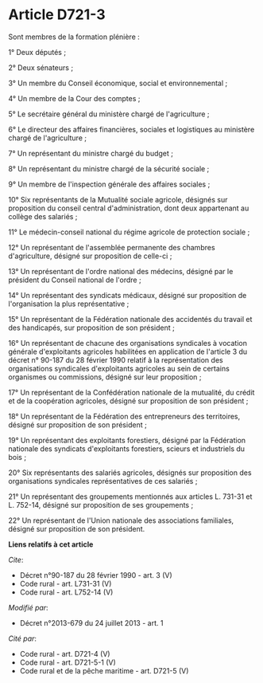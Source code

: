 # Article D721-3

Sont membres de la formation plénière : 

1° Deux députés ; 

2° Deux sénateurs ; 

3° Un membre du Conseil économique, social et environnemental ; 

4° Un membre de la Cour des comptes ; 

5° Le secrétaire général du ministère chargé de l'agriculture ; 

6° Le directeur des affaires financières, sociales et logistiques au ministère chargé de l'agriculture ; 

7° Un représentant du ministre chargé du budget ; 

8° Un représentant du ministre chargé de la sécurité sociale ; 

9° Un membre de l'inspection générale des affaires sociales ; 

10° Six représentants de la Mutualité sociale agricole, désignés sur proposition du conseil central d'administration, dont
deux appartenant au collège des salariés ; 

11° Le médecin-conseil national du régime agricole de protection sociale ; 

12° Un représentant de l'assemblée permanente des chambres d'agriculture, désigné sur proposition de celle-ci ; 

13° Un représentant de l'ordre national des médecins, désigné par le président du Conseil national de l'ordre ; 

14° Un représentant des syndicats médicaux, désigné sur proposition de l'organisation la plus représentative ; 

15° Un représentant de la Fédération nationale des accidentés du travail et des handicapés, sur proposition de son
président ; 

16° Un représentant de chacune des organisations syndicales à vocation générale d'exploitants agricoles habilitées en
application de l'article 3 du décret n° 90-187 du 28 février 1990 relatif à la représentation des organisations syndicales
d'exploitants agricoles au sein de certains organismes ou commissions, désigné sur leur proposition ; 

17° Un représentant de la Confédération nationale de la mutualité, du crédit et de la coopération agricoles, désigné sur
proposition de son président ; 

18° Un représentant de la Fédération des entrepreneurs des territoires, désigné sur proposition de son président ; 

19° Un représentant des exploitants forestiers, désigné par la Fédération nationale des syndicats d'exploitants forestiers,
scieurs et industriels du bois ; 

20° Six représentants des salariés agricoles, désignés sur proposition des organisations syndicales représentatives de ces
salariés ; 

21° Un représentant des groupements mentionnés aux articles L. 731-31 et L. 752-14, désigné sur proposition de ses
groupements ; 

22° Un représentant de l'Union nationale des associations familiales, désigné sur proposition de son président.

**Liens relatifs à cet article**

_Cite_:

  - Décret n°90-187 du 28 février 1990 - art. 3 (V)
  - Code rural - art. L731-31 (V)
  - Code rural - art. L752-14 (V)

_Modifié par_:

  - Décret n°2013-679 du 24 juillet 2013 - art. 1

_Cité par_:

  - Code rural - art. D721-4 (V)
  - Code rural - art. D721-5-1 (V)
  - Code rural et de la pêche maritime - art. D721-5 (V)
